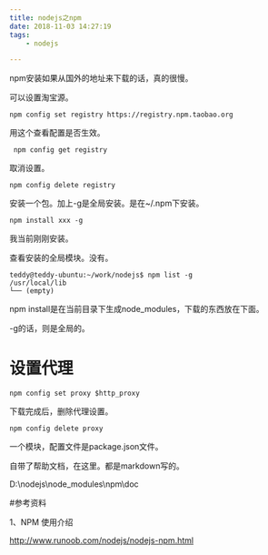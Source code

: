 ```yaml
---
title: nodejs之npm
date: 2018-11-03 14:27:19
tags:
	- nodejs

---
```




npm安装如果从国外的地址来下载的话，真的很慢。

可以设置淘宝源。

```
npm config set registry https://registry.npm.taobao.org
```

用这个查看配置是否生效。

```
 npm config get registry
```

取消设置。

```
npm config delete registry
```



安装一个包。加上-g是全局安装。是在~/.npm下安装。

```
npm install xxx -g
```



我当前刚刚安装。

查看安装的全局模块。没有。

```
teddy@teddy-ubuntu:~/work/nodejs$ npm list -g
/usr/local/lib
└── (empty)
```



npm install是在当前目录下生成node_modules，下载的东西放在下面。

-g的话，则是全局的。



# 设置代理

```
npm config set proxy $http_proxy
```

下载完成后，删除代理设置。

```
npm config delete proxy
```



一个模块，配置文件是package.json文件。



自带了帮助文档，在这里。都是markdown写的。

D:\nodejs\node_modules\npm\doc

#参考资料

1、NPM 使用介绍

http://www.runoob.com/nodejs/nodejs-npm.html